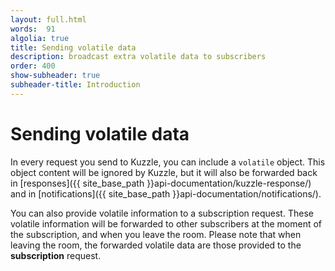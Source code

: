 ```yaml
---
layout: full.html
words:  91
algolia: true
title: Sending volatile data
description: broadcast extra volatile data to subscribers
order: 400
show-subheader: true
subheader-title: Introduction
---
```


# Sending volatile data

In every request you send to Kuzzle, you can include a `volatile` object.
This object content will be ignored by Kuzzle, but it will also be forwarded back in [responses]({{ site_base_path }}api-documentation/kuzzle-response/) and in [notifications]({{ site_base_path }}api-documentation/notifications/).

You can also provide volatile information to a subscription request.
These volatile information will be forwarded to other subscribers at the moment of the subscription,
and when you leave the room. Please note that when leaving the room,
the forwarded volatile data are those provided to the **subscription** request.
